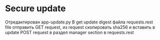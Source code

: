 # Secure update
Отредактирован app-update.py 
В get update digest файла requests.rest file отправить GET request, из request скопировать sha256 и вставить в update POST request в раздел manager section в requests.rest
